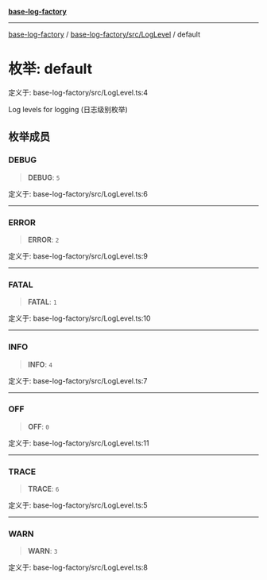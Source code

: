 [**base-log-factory**](../../../../index.md)

***

[base-log-factory](../../../../index.md) / [base-log-factory/src/LogLevel](../index.md) / default

# 枚举: default

定义于: base-log-factory/src/LogLevel.ts:4

Log levels for logging (日志级别枚举)

## 枚举成员

### DEBUG

> **DEBUG**: `5`

定义于: base-log-factory/src/LogLevel.ts:6

***

### ERROR

> **ERROR**: `2`

定义于: base-log-factory/src/LogLevel.ts:9

***

### FATAL

> **FATAL**: `1`

定义于: base-log-factory/src/LogLevel.ts:10

***

### INFO

> **INFO**: `4`

定义于: base-log-factory/src/LogLevel.ts:7

***

### OFF

> **OFF**: `0`

定义于: base-log-factory/src/LogLevel.ts:11

***

### TRACE

> **TRACE**: `6`

定义于: base-log-factory/src/LogLevel.ts:5

***

### WARN

> **WARN**: `3`

定义于: base-log-factory/src/LogLevel.ts:8
